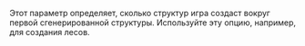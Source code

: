 Этот параметр определяет, сколько структур игра создаст вокруг первой
сгенерированной структуры. Используйте эту опцию, например, для создания лесов.